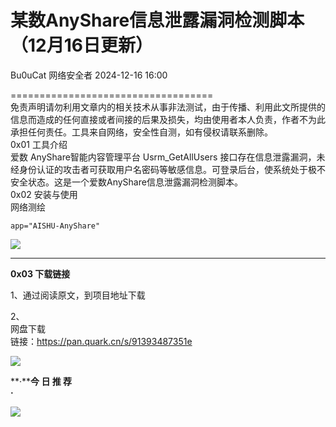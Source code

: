 #  某数AnyShare信息泄露漏洞检测脚本（12月16日更新）   
Bu0uCat  网络安全者   2024-12-16 16:00  
  
===================================  
免责声明请勿利用文章内的相关技术从事非法测试，由于传播、利用此文所提供的信息而造成的任何直接或者间接的后果及损失，均由使用者本人负责，作者不为此承担任何责任。工具来自网络，安全性自测，如有侵权请联系删除。  
0x01 工具介绍  
爱数 AnyShare智能内容管理平台 Usrm_GetAllUsers 接口存在信息泄露漏洞，未经身份认证的攻击者可获取用户名密码等敏感信息。可登录后台，使系统处于极不安全状态。这是一个爱数AnyShare信息泄露漏洞检测脚本。  
0x02 安装与使用  
网络测绘  
```
app="AISHU-AnyShare"
```  
  
![](https://mmbiz.qpic.cn/sz_mmbiz_png/0JJXjA8siccxiaKWCfr8ohdfzdc85DsZjqC7qlKsicHwQxG84WtR5nmRXL5abboZNpCMCddvvicav4VVMdZia1ow6aQ/640?wx_fmt=png&from=appmsg "")  
  
****  
**0x03 下载链接**  
  
1、通过阅读原文，到项目地址下载  
  
2、  
网盘下载  
链接：https://pan.quark.cn/s/91393487351e  
  
![](https://mmbiz.qpic.cn/sz_mmbiz_png/0JJXjA8siccxiaKWCfr8ohdfzdc85DsZjqql6AFxKiaMoQQRr9CVHZHaz3Ub141WT83vouFt2p0CGSklc565XicWIg/640?wx_fmt=png&from=appmsg "")  
  
  
  
  
  
  
**·****今 日 推 荐**  
**·**  
  
  
![](https://mmbiz.qpic.cn/sz_mmbiz_png/0JJXjA8siccxiaKWCfr8ohdfzdc85DsZjq3YveadoBzg6mpUicmeYq8gibah0djugpuGTGDXJPMS5NRntgRUJveRtA/640?wx_fmt=png&from=appmsg "")  
  
  
